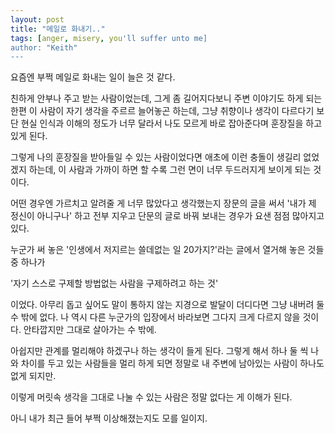 ```yaml
---
layout: post
title: "메일로 화내기.."
tags: [anger, misery, you'll suffer unto me]
author: "Keith"
---
```


요즘엔 부쩍 메일로 화내는 일이 늘은 것 같다. 

친하게 안부나 주고 받는 사람이었는데, 그게 좀 길어지다보니 주변 이야기도 하게 되는 한편 이 사람이 자기 생각을 주르르 늘어놓곤 하는데, 그냥 취향이나 생각이 다르다기 보단 현실 인식과 이해의 정도가 너무 달라서 나도 모르게 바로 잡아준다며 훈장질을 하고 있게 된다. 

그렇게 나의 훈장질을 받아들일 수 있는 사람이었다면 애초에 이런 충돌이 생길리 없었겠지 하는데, 이 사람과 가까이 하면 할 수록 그런 면이 너무 두드러지게 보이게 되는 것이다.

어떤 경우엔 가르치고 알려줄 게 너무 많았다고 생각했는지 장문의 글을 써서 '내가 제 정신이 아니구나' 하고 전부 지우고 단문의 글로 바꿔 보내는 경우가 요샌 점점 많아지고 있다.

누군가 써 놓은 '인생에서 저지르는 쓸데없는 일 20가지?'라는 글에서 열거해 놓은 것들 중 하나가

'자기 스스로 구제할 방법없는 사람을 구제하려고 하는 것'

이었다. 아무리 돕고 싶어도 말이 통하지 않는 지경으로 발달이 더디다면 그냥 내버려 둘 수 밖에 없다. 나 역시 다른 누군가의 입장에서 바라보면 그다지 크게 다르지 않을 것이다. 안타깝지만 그대로 살아가는 수 밖에. 

아쉽지만 관계를 멀리해야 하겠구나 하는 생각이 들게 된다. 그렇게 해서 하나 둘 씩 나와 차이를 두고 있는 사람들을 멀리 하게 되면 정말로 내 주변에 남아있는 사람이 하나도 없게 되지만. 

이렇게 머릿속 생각을 그대로 나눌 수 있는 사람은 정말 없다는 게 이해가 된다. 

아니 내가 최근 들어 부쩍 이상해졌는지도 모를 일이지. 